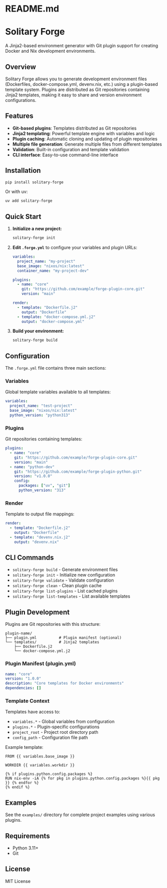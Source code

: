 # README.md

# Solitary Forge

A Jinja2-based environment generator with Git plugin support for creating Docker and Nix development environments.

## Overview

Solitary Forge allows you to generate development environment files (Dockerfiles, docker-compose.yml, devenv.nix, etc.) using a plugin-based template system. Plugins are distributed as Git repositories containing Jinja2 templates, making it easy to share and version environment configurations.

## Features

- **Git-based plugins**: Templates distributed as Git repositories
- **Jinja2 templating**: Powerful template engine with variables and logic
- **Plugin caching**: Automatic cloning and updating of plugin repositories
- **Multiple file generation**: Generate multiple files from different templates
- **Validation**: Built-in configuration and template validation
- **CLI interface**: Easy-to-use command-line interface

## Installation

```bash
pip install solitary-forge
```

Or with uv:
```bash
uv add solitary-forge
```

## Quick Start

1. **Initialize a new project:**
   ```bash
   solitary-forge init
   ```

2. **Edit `.forge.yml`** to configure your variables and plugin URLs:
   ```yaml
   variables:
     project_name: "my-project"
     base_image: "nixos/nix:latest"
     container_name: "my-project-dev"
   
   plugins:
     - name: "core"
       git: "https://github.com/example/forge-plugin-core.git"
       version: "main"
   
   render:
     - template: "Dockerfile.j2"
       output: "Dockerfile"
     - template: "docker-compose.yml.j2"
       output: "docker-compose.yml"
   ```

3. **Build your environment:**
   ```bash
   solitary-forge build
   ```

## Configuration

The `.forge.yml` file contains three main sections:

### Variables
Global template variables available to all templates:
```yaml
variables:
  project_name: "test-project"
  base_image: "nixos/nix:latest"
  python_version: "python313"
```

### Plugins
Git repositories containing templates:
```yaml
plugins:
  - name: "core"
    git: "https://github.com/example/forge-plugin-core.git"
    version: "main"
  - name: "python-dev"
    git: "https://github.com/example/forge-plugin-python.git"
    version: "v1.0.0"
    config:
      packages: ["uv", "git"]
      python_version: "313"
```

### Render
Template to output file mappings:
```yaml
render:
  - template: "Dockerfile.j2"
    output: "Dockerfile"
  - template: "devenv.nix.j2"
    output: "devenv.nix"
```

## CLI Commands

- `solitary-forge build` - Generate environment files
- `solitary-forge init` - Initialize new configuration
- `solitary-forge validate` - Validate configuration
- `solitary-forge clean` - Clean plugin cache
- `solitary-forge list-plugins` - List cached plugins
- `solitary-forge list-templates` - List available templates

## Plugin Development

Plugins are Git repositories with this structure:
```
plugin-name/
├── plugin.yml          # Plugin manifest (optional)
└── templates/          # Jinja2 templates
    ├── Dockerfile.j2
    └── docker-compose.yml.j2
```

### Plugin Manifest (plugin.yml)
```yaml
name: "core"
version: "1.0.0"
description: "Core templates for Docker environments"
dependencies: []
```

### Template Context

Templates have access to:
- `variables.*` - Global variables from configuration
- `plugins.*` - Plugin-specific configurations
- `project_root` - Project root directory path
- `config_path` - Configuration file path

Example template:
```jinja2
FROM {{ variables.base_image }}

WORKDIR {{ variables.workdir }}

{% if plugins.python.config.packages %}
RUN nix-env -iA {% for pkg in plugins.python.config.packages %}{{ pkg }} {% endfor %}
{% endif %}
```

## Examples

See the `examples/` directory for complete project examples using various plugins.

## Requirements

- Python 3.11+
- Git

## License

MIT License